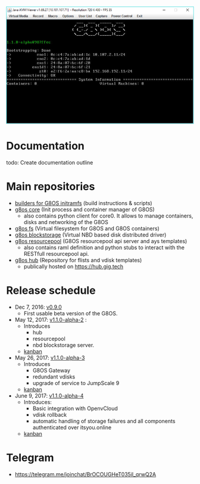 ![G8OS console](g8os.png)

# Documentation

todo: Create documentation outline

# Main repositories

- [builders for G8OS initramfs](https://github.com/g8os/initramfs) (build instructions & scripts)
- [g8os core](https://github.com/g8os/core0) (Init process and container manager of G8OS)
  - also contains python client for core0. It allows to manage containers, disks and networking of the G8OS
- [g8os fs](https://github.com/g8os/g8ufs) (Virtual filesystem for G8OS and G8OS containers)
- [g8os blockstorage](https://github.com/g8os/blockstor) (Virtual NBD based disk distributed driver)
- [g8os resourcepool](https://github.com/g8os/resourcepool) (G8OS resourcepool api server and ays templates)
  - also contains raml definition and python stubs to interact with the RESTfull resourcepool api.
- [g8os hub](https://github.com/g8os/hub) (Repository for flists and vdisk templates)
  - publically hosted on https://hub.gig.tech

# Release schedule

- Dec 7, 2016: [v0.9.0](https://github.com/g8os/core0/releases/tag/v0.9.0)
  - First usable beta version of the G8OS.
- May 12, 2017: [v1.1.0-alpha-2](https://github.com/g8os/home/blob/master/milestones/1.1.0-alpha-2.md) :
  - Introduces
    - hub
    - resourcepool
    - nbd blockstorage server.
  - [kanban](https://waffle.io/g8os/home?milestone=v1.1.0-alpha-2)
- May 26, 2017: [v1.1.0-alpha-3](https://github.com/g8os/home/blob/master/milestones/1.1.0-alpha-3.md)
  - Introduces
    - G8OS Gateway
    - redundant vdisks
    - upgrade of service to JumpScale 9
  - [kanban](https://waffle.io/g8os/home?milestone=v1.1.0-alpha-3)
- June 9, 2017: [v1.1.0-alpha-4](https://github.com/g8os/home/blob/master/milestones/1.1.0-alpha-4.md)
  - Introduces:
    - Basic integration with OpenvCloud
    - vdisk rollback
    - automatic handling of storage failures and all components authenticated over itsyou.online
  - [kanban](https://waffle.io/g8os/home?milestone=v1.1.0-alpha-4)

# Telegram

- https://telegram.me/joinchat/BrOCOUGHeT035il_qrwQ2A
